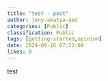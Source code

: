 ```yaml
---
title: "test - post"
author: jeny-amatya-qed
categories: [Public]
classification: Public
tags: [getting-started,opinion]
date: 2024-09-16 07:23:04 
likes: 0
---
```


test